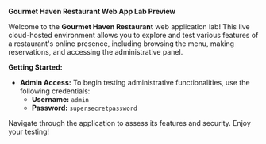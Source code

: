 **Gourmet Haven Restaurant Web App Lab Preview**

Welcome to the **Gourmet Haven Restaurant** web application lab! This live cloud-hosted environment allows you to explore and test various features of a restaurant's online presence, including browsing the menu, making reservations, and accessing the administrative panel.

**Getting Started:**
- **Admin Access:** To begin testing administrative functionalities, use the following credentials:
  - **Username:** `admin`
  - **Password:** `supersecretpassword`

Navigate through the application to assess its features and security. Enjoy your testing!